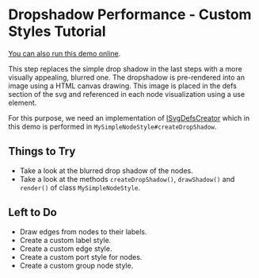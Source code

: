 <!--
 //////////////////////////////////////////////////////////////////////////////
 // @license
 // This demo file is part of yFiles for HTML 2.3.0.3.
 // Use is subject to license terms.
 //
 // Copyright (c) 2000-2020 by yWorks GmbH, Vor dem Kreuzberg 28,
 // 72070 Tuebingen, Germany. All rights reserved.
 //
 //////////////////////////////////////////////////////////////////////////////
-->
# Dropshadow Performance - Custom Styles Tutorial

[You can also run this demo online](https://live.yworks.com/demos/02-tutorial-custom-styles/07-drop-shadow-performance/index.html).

This step replaces the simple drop shadow in the last steps with a more visually appealing, blurred one. The dropshadow is pre-rendered into an image using a HTML canvas drawing. This image is placed in the defs section of the svg and referenced in each node visualization using a use element.

For this purpose, we need an implementation of [ISvgDefsCreator](https://docs.yworks.com/yfileshtml/#/api/ISvgDefsCreator) which in this demo is performed in `MySimpleNodeStyle#createDropShadow`.

## Things to Try

- Take a look at the blurred drop shadow of the nodes.
- Take a look at the methods `createDropShadow()`, `drawShadow()` and `render()` of class `MySimpleNodeStyle`.

## Left to Do

- Draw edges from nodes to their labels.
- Create a custom label style.
- Create a custom edge style.
- Create a custom port style for nodes.
- Create a custom group node style.
